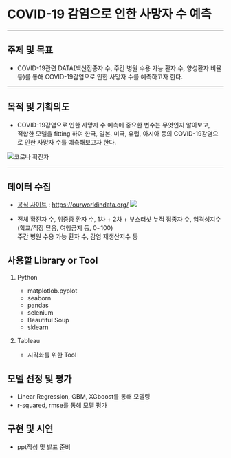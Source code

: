 # COVID-19 감염으로 인한 사망자 수 예측 
---
## 주제 및 목표
* COVID-19관련 DATA(백신접종자 수, 주간 병원 수용 가능 환자 수, 양성환자 비율 등)를 통해 COVID-19감염으로 인한 사망자 수를 예측하고자 한다.
---
## 목적 및 기획의도
* COVID-19감염으로 인한 사망자 수 예측에 중요한 변수는 무엇인지 알아보고,  
적합한 모델을 fitting 하여 한국, 일본, 미국, 유럽, 아시아 등의 COVID-19감염으로 인한 사망자 수를 예측해보고자 한다.

![코로나 확진자](https://user-images.githubusercontent.com/98293593/167098390-4e973209-91a0-480c-981a-b9dbbf1b6359.PNG)

---

## 데이터 수집
* [공식 사이트](https://ourworldindata.org/) : <https://ourworldindata.org/>
![](https://user-images.githubusercontent.com/102526342/169971129-40e2571d-d1fa-4d68-af3f-d85c029dfa79.png)



 * 전체 확진자 수, 위중증 환자 수, 1차 + 2차 + 부스터샷 누적 접종자 수, 엄격성지수(학교/직장 닫음, 여행금지 등, 0~100)  
  주간 병원 수용 가능 환자 수, 감염 재생산지수 등
 

## 사용할 Library or Tool

1. Python
    - matplotlob.pyplot
    - seaborn
    - pandas 
    - selenium
    - Beautiful Soup
    - sklearn


2. Tableau
    - 시각화를 위한 Tool
   
## 모델 선정 및 평가
- Linear Regression, GBM, XGboost를 통해 모델링
- r-squared, rmse를 통해 모델 평가

## 구현 및 시연
- ppt작성 및 발표 준비 
